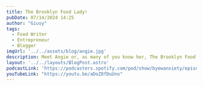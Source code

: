 ```yaml
---
title: The Brooklyn Food Lady!
pubDate: 07/14/2024 14:25
author: "Giusy"
tags:
  - Food Writer
  - Entrepreneur
  - Blogger
imgUrl: '../../assets/blog/angie.jpg'
description: Meet Angie or, as many of you know her, The Brooklyn Food Lady! Listen to her amazing story of she recently left her engineering career in order to pursue her dream and focus on the growth of her very popular food blog @thebrooklynfoodlady! 
layout: '../../layouts/BlogPost.astro'
podcastLink: 'https://podcasters.spotify.com/pod/show/byewanxiety/episodes/Its-Never-Too-Late-e2lvso4'
youTubeLink: "https://youtu.be/aDoZ8fDuUno"
---
```

